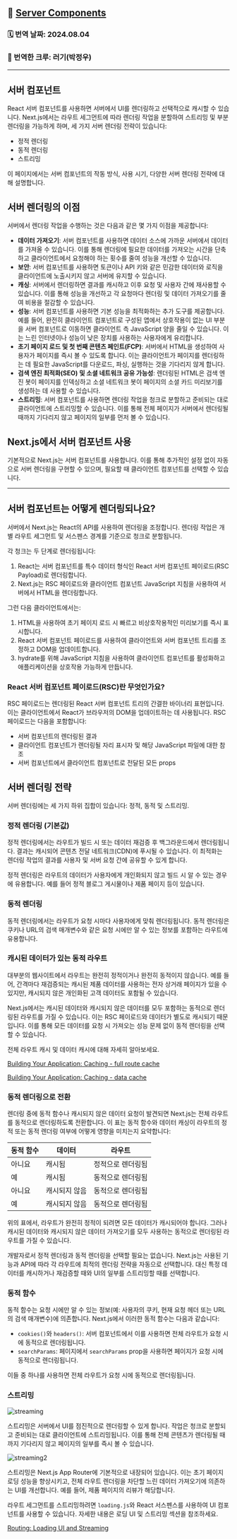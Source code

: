 ## 🔗 [Server Components](https://nextjs.org/docs/app/building-your-application/rendering/server-components)

### 🗓️ 번역 날짜: 2024.08.04

### 🧚 번역한 크루: 러기(박정우)

---

## 서버 컴포넌트

React 서버 컴포넌트를 사용하면 서버에서 UI를 렌더링하고 선택적으로 캐시할 수 있습니다. Next.js에서는 라우트 세그먼트에 따라 렌더링 작업을 분할하여 스트리밍 및 부분 렌더링을 가능하게 하며, 세 가지 서버 렌더링 전략이 있습니다:

- 정적 렌더링
- 동적 렌더링
- 스트리밍

이 페이지에서는 서버 컴포넌트의 작동 방식, 사용 시기, 다양한 서버 렌더링 전략에 대해 설명합니다.

## 서버 렌더링의 이점

서버에서 렌더링 작업을 수행하는 것은 다음과 같은 몇 가지 이점을 제공합니다:

- **데이터 가져오기**: 서버 컴포넌트를 사용하면 데이터 소스에 가까운 서버에서 데이터를 가져올 수 있습니다. 이를 통해 렌더링에 필요한 데이터를 가져오는 시간을 단축하고 클라이언트에서 요청해야 하는 횟수를 줄여 성능을 개선할 수 있습니다.
- **보안**: 서버 컴포넌트를 사용하면 토큰이나 API 키와 같은 민감한 데이터와 로직을 클라이언트에 노출시키지 않고 서버에 유지할 수 있습니다.
- **캐싱**: 서버에서 렌더링하면 결과를 캐시하고 이후 요청 및 사용자 간에 재사용할 수 있습니다. 이를 통해 성능을 개선하고 각 요청마다 렌더링 및 데이터 가져오기를 줄여 비용을 절감할 수 있습니다.
- **성능**: 서버 컴포넌트를 사용하면 기본 성능을 최적화하는 추가 도구를 제공합니다. 예를 들어, 완전히 클라이언트 컴포넌트로 구성된 앱에서 상호작용이 없는 UI 부분을 서버 컴포넌트로 이동하면 클라이언트 측 JavaScript 양을 줄일 수 있습니다. 이는 느린 인터넷이나 성능이 낮은 장치를 사용하는 사용자에게 유리합니다.
- **초기 페이지 로드 및 첫 번째 콘텐츠 페인트(FCP)**: 서버에서 HTML을 생성하여 사용자가 페이지를 즉시 볼 수 있도록 합니다. 이는 클라이언트가 페이지를 렌더링하는 데 필요한 JavaScript를 다운로드, 파싱, 실행하는 것을 기다리지 않게 합니다.
- **검색 엔진 최적화(SEO) 및 소셜 네트워크 공유 가능성**: 렌더링된 HTML은 검색 엔진 봇이 페이지를 인덱싱하고 소셜 네트워크 봇이 페이지의 소셜 카드 미리보기를 생성하는 데 사용할 수 있습니다.
- **스트리밍**: 서버 컴포넌트를 사용하면 렌더링 작업을 청크로 분할하고 준비되는 대로 클라이언트에 스트리밍할 수 있습니다. 이를 통해 전체 페이지가 서버에서 렌더링될 때까지 기다리지 않고 페이지의 일부를 먼저 볼 수 있습니다.

## Next.js에서 서버 컴포넌트 사용

기본적으로 Next.js는 서버 컴포넌트를 사용합니다. 이를 통해 추가적인 설정 없이 자동으로 서버 렌더링을 구현할 수 있으며, 필요할 때 클라이언트 컴포넌트를 선택할 수 있습니다.

---

## 서버 컴포넌트는 어떻게 렌더링되나요?

서버에서 Next.js는 React의 API를 사용하여 렌더링을 조정합니다. 렌더링 작업은 개별 라우트 세그먼트 및 서스펜스 경계를 기준으로 청크로 분할됩니다.

각 청크는 두 단계로 렌더링됩니다:

1. React는 서버 컴포넌트를 특수 데이터 형식인 React 서버 컴포넌트 페이로드(RSC Payload)로 렌더링합니다.
2. Next.js는 RSC 페이로드와 클라이언트 컴포넌트 JavaScript 지침을 사용하여 서버에서 HTML을 렌더링합니다.

그런 다음 클라이언트에서는:

1. HTML을 사용하여 초기 페이지 로드 시 빠르고 비상호작용적인 미리보기를 즉시 표시합니다.
2. React 서버 컴포넌트 페이로드를 사용하여 클라이언트와 서버 컴포넌트 트리를 조정하고 DOM을 업데이트합니다.
3. hydrate를 위해 JavaScript 지침을 사용하여 클라이언트 컴포넌트를 활성화하고 애플리케이션을 상호작용 가능하게 만듭니다.

### React 서버 컴포넌트 페이로드(RSC)란 무엇인가요?

RSC 페이로드는 렌더링된 React 서버 컴포넌트 트리의 간결한 바이너리 표현입니다. 이는 클라이언트에서 React가 브라우저의 DOM을 업데이트하는 데 사용됩니다. RSC 페이로드는 다음을 포함합니다:

- 서버 컴포넌트의 렌더링된 결과
- 클라이언트 컴포넌트가 렌더링될 자리 표시자 및 해당 JavaScript 파일에 대한 참조
- 서버 컴포넌트에서 클라이언트 컴포넌트로 전달된 모든 props

## 서버 렌더링 전략

서버 렌더링에는 세 가지 하위 집합이 있습니다: 정적, 동적 및 스트리밍.

### 정적 렌더링 (기본값)

정적 렌더링에서는 라우트가 빌드 시 또는 데이터 재검증 후 백그라운드에서 렌더링됩니다. 결과는 캐시되어 콘텐츠 전달 네트워크(CDN)에 푸시될 수 있습니다. 이 최적화는 렌더링 작업의 결과를 사용자 및 서버 요청 간에 공유할 수 있게 합니다.

정적 렌더링은 라우트의 데이터가 사용자에게 개인화되지 않고 빌드 시 알 수 있는 경우에 유용합니다. 예를 들어 정적 블로그 게시물이나 제품 페이지 등이 있습니다.

### 동적 렌더링

동적 렌더링에서는 라우트가 요청 시마다 사용자에게 맞춰 렌더링됩니다. 동적 렌더링은 쿠키나 URL의 검색 매개변수와 같은 요청 시에만 알 수 있는 정보를 포함하는 라우트에 유용합니다.

### 캐시된 데이터가 있는 동적 라우트

대부분의 웹사이트에서 라우트는 완전히 정적이거나 완전히 동적이지 않습니다. 예를 들어, 간격마다 재검증되는 캐시된 제품 데이터를 사용하는 전자 상거래 페이지가 있을 수 있지만, 캐시되지 않은 개인화된 고객 데이터도 포함될 수 있습니다.

Next.js에서는 캐시된 데이터와 캐시되지 않은 데이터를 모두 포함하는 동적으로 렌더링된 라우트를 가질 수 있습니다. 이는 RSC 페이로드와 데이터가 별도로 캐시되기 때문입니다. 이를 통해 모든 데이터를 요청 시 가져오는 성능 문제 없이 동적 렌더링을 선택할 수 있습니다.

전체 라우트 캐시 및 데이터 캐시에 대해 자세히 알아보세요.

[Building Your Application: Caching - full route cache](https://nextjs.org/docs/app/building-your-application/caching#full-route-cache)

[Building Your Application: Caching - data cache](https://nextjs.org/docs/app/building-your-application/caching#data-cache)

### 동적 렌더링으로 전환

렌더링 중에 동적 함수나 캐시되지 않은 데이터 요청이 발견되면 Next.js는 전체 라우트를 동적으로 렌더링하도록 전환합니다. 이 표는 동적 함수와 데이터 캐싱이 라우트의 정적 또는 동적 렌더링 여부에 어떻게 영향을 미치는지 요약합니다:

| 동적 함수 | 데이터        | 라우트            |
| --------- | ------------- | ----------------- |
| 아니요    | 캐시됨        | 정적으로 렌더링됨 |
| 예        | 캐시됨        | 동적으로 렌더링됨 |
| 아니요    | 캐시되지 않음 | 동적으로 렌더링됨 |
| 예        | 캐시되지 않음 | 동적으로 렌더링됨 |

위의 표에서, 라우트가 완전히 정적이 되려면 모든 데이터가 캐시되어야 합니다. 그러나 캐시된 데이터와 캐시되지 않은 데이터 가져오기를 모두 사용하는 동적으로 렌더링된 라우트를 가질 수 있습니다.

개발자로서 정적 렌더링과 동적 렌더링을 선택할 필요는 없습니다. Next.js는 사용된 기능과 API에 따라 각 라우트에 최적의 렌더링 전략을 자동으로 선택합니다. 대신 특정 데이터를 캐시하거나 재검증할 때와 UI의 일부를 스트리밍할 때를 선택합니다.

### 동적 함수

동적 함수는 요청 시에만 알 수 있는 정보(예: 사용자의 쿠키, 현재 요청 헤더 또는 URL의 검색 매개변수)에 의존합니다. Next.js에서 이러한 동적 함수는 다음과 같습니다:

- `cookies()`와 `headers()`: 서버 컴포넌트에서 이를 사용하면 전체 라우트가 요청 시에 동적으로 렌더링됩니다.
- `searchParams`: 페이지에서 `searchParams` prop을 사용하면 페이지가 요청 시에 동적으로 렌더링됩니다.

이들 중 하나를 사용하면 전체 라우트가 요청 시에 동적으로 렌더링됩니다.

### 스트리밍

![streaming](https://nextjs.org/_next/image?url=%2Fdocs%2Fdark%2Fsequential-parallel-data-fetching.png&w=3840&q=75)

스트리밍은 서버에서 UI를 점진적으로 렌더링할 수 있게 합니다. 작업은 청크로 분할되고 준비되는 대로 클라이언트에 스트리밍됩니다. 이를 통해 전체 콘텐츠가 렌더링될 때까지 기다리지 않고 페이지의 일부를 즉시 볼 수 있습니다.

![streaming2](https://nextjs.org/_next/image?url=%2Fdocs%2Fdark%2Fserver-rendering-with-streaming.png&w=3840&q=75)

스트리밍은 Next.js App Router에 기본적으로 내장되어 있습니다. 이는 초기 페이지 로딩 성능을 향상시키고, 전체 라우트 렌더링을 차단할 느린 데이터 가져오기에 의존하는 UI를 개선합니다. 예를 들어, 제품 페이지의 리뷰가 해당합니다.

라우트 세그먼트를 스트리밍하려면 `loading.js`와 React 서스펜스를 사용하여 UI 컴포넌트를 사용할 수 있습니다. 자세한 내용은 로딩 UI 및 스트리밍 섹션을 참조하세요.

[Routing: Loading UI and Streaming](https://nextjs.org/docs/app/building-your-application/routing/loading-ui-and-streaming)
